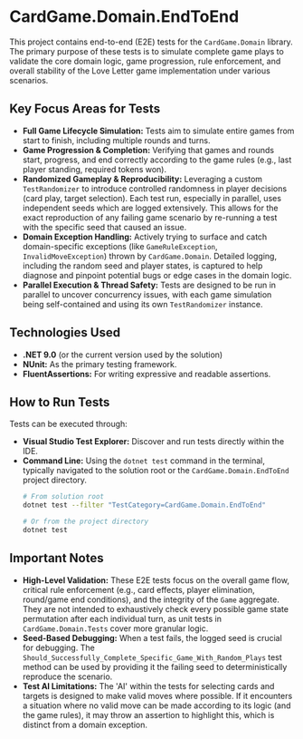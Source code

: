# CardGame.Domain.EndToEnd

This project contains end-to-end (E2E) tests for the `CardGame.Domain` library. The primary purpose of these tests is to simulate complete game plays to validate the core domain logic, game progression, rule enforcement, and overall stability of the Love Letter game implementation under various scenarios.

## Key Focus Areas for Tests

*   **Full Game Lifecycle Simulation:** Tests aim to simulate entire games from start to finish, including multiple rounds and turns.
*   **Game Progression & Completion:** Verifying that games and rounds start, progress, and end correctly according to the game rules (e.g., last player standing, required tokens won).
*   **Randomized Gameplay & Reproducibility:** Leveraging a custom `TestRandomizer` to introduce controlled randomness in player decisions (card play, target selection). Each test run, especially in parallel, uses independent seeds which are logged extensively. This allows for the exact reproduction of any failing game scenario by re-running a test with the specific seed that caused an issue.
*   **Domain Exception Handling:** Actively trying to surface and catch domain-specific exceptions (like `GameRuleException`, `InvalidMoveException`) thrown by `CardGame.Domain`. Detailed logging, including the random seed and player states, is captured to help diagnose and pinpoint potential bugs or edge cases in the domain logic.
*   **Parallel Execution & Thread Safety:** Tests are designed to be run in parallel to uncover concurrency issues, with each game simulation being self-contained and using its own `TestRandomizer` instance.

## Technologies Used

*   **.NET 9.0** (or the current version used by the solution)
*   **NUnit:** As the primary testing framework.
*   **FluentAssertions:** For writing expressive and readable assertions.

## How to Run Tests

Tests can be executed through:

*   **Visual Studio Test Explorer:** Discover and run tests directly within the IDE.
*   **Command Line:** Using the `dotnet test` command in the terminal, typically navigated to the solution root or the `CardGame.Domain.EndToEnd` project directory.
    ```bash
    # From solution root
    dotnet test --filter "TestCategory=CardGame.Domain.EndToEnd"

    # Or from the project directory
    dotnet test
    ```

## Important Notes

*   **High-Level Validation:** These E2E tests focus on the overall game flow, critical rule enforcement (e.g., card effects, player elimination, round/game end conditions), and the integrity of the `Game` aggregate. They are not intended to exhaustively check every possible game state permutation after each individual turn, as unit tests in `CardGame.Domain.Tests` cover more granular logic.
*   **Seed-Based Debugging:** When a test fails, the logged seed is crucial for debugging. The `Should_Successfully_Complete_Specific_Game_With_Random_Plays` test method can be used by providing it the failing seed to deterministically reproduce the scenario.
*   **Test AI Limitations:** The 'AI' within the tests for selecting cards and targets is designed to make valid moves where possible. If it encounters a situation where no valid move can be made according to its logic (and the game rules), it may throw an assertion to highlight this, which is distinct from a domain exception.
